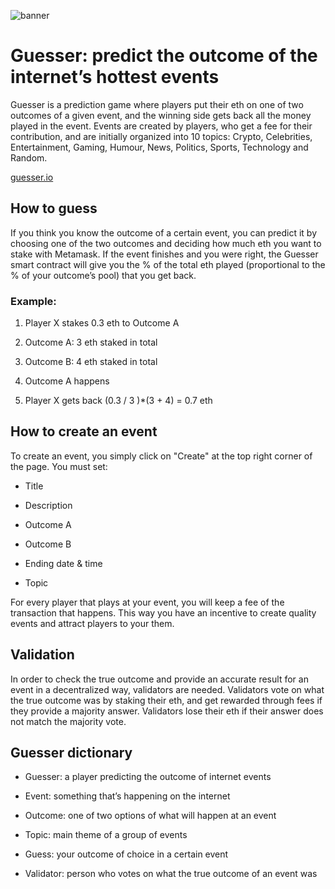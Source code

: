 ![banner](https://user-images.githubusercontent.com/31158325/37513698-12f8b008-2906-11e8-8e1b-f6c3e49ccb30.png)


# Guesser: predict the outcome of the internet’s hottest events

Guesser is a prediction game where players put their eth on one of two outcomes of a given event, and the winning side gets back all the money played in the event. Events are created by players, who get a fee for their contribution, and are initially organized into 10 topics: Crypto, Celebrities, Entertainment, Gaming, Humour, News, Politics, Sports, Technology and Random. 

[guesser.io](http://guesser.io/)

## How to guess
If you think you know the outcome of a certain event, you can predict it by choosing one of the two outcomes and deciding how much eth you want to stake with Metamask. If the event finishes and you were right, the Guesser smart contract will give you the % of the total eth played (proportional to the % of your outcome’s pool) that you get back.

### Example:

1. Player X stakes 0.3 eth to Outcome A

2. Outcome A: 3 eth staked in total

3. Outcome B: 4 eth staked in total

4. Outcome A happens

5. Player X gets back (0.3 / 3 )*(3 + 4) = 0.7 eth

## How to create an event
To create an event, you simply click on "Create" at the top right corner of the page. You must set:

- Title

- Description

- Outcome A

- Outcome B

- Ending date & time

- Topic

For every player that plays at your event, you will keep a fee of the transaction that happens. This way you have an incentive to create quality events and attract players to your them.

## Validation
In order to check the true outcome and provide an accurate result for an event in a decentralized way, validators are needed. Validators vote on what the true outcome was by staking their eth, and get rewarded through fees if they provide a majority answer. Validators lose their eth if their answer does not match the majority vote.

## Guesser dictionary

- Guesser: a player predicting the outcome of internet events

- Event: something that’s happening on the internet

- Outcome: one of two options of what will happen at an event

- Topic: main theme of a group of events

- Guess: your outcome of choice in a certain event

- Validator: person who votes on what the true outcome of an event was

